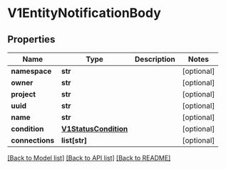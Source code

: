 # V1EntityNotificationBody


## Properties
Name | Type | Description | Notes
------------ | ------------- | ------------- | -------------
**namespace** | **str** |  | [optional] 
**owner** | **str** |  | [optional] 
**project** | **str** |  | [optional] 
**uuid** | **str** |  | [optional] 
**name** | **str** |  | [optional] 
**condition** | [**V1StatusCondition**](V1StatusCondition.md) |  | [optional] 
**connections** | **list[str]** |  | [optional] 

[[Back to Model list]](../README.md#documentation-for-models) [[Back to API list]](../README.md#documentation-for-api-endpoints) [[Back to README]](../README.md)


